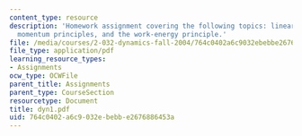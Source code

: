 ```yaml
---
content_type: resource
description: 'Homework assignment covering the following topics: linear and angular
  momentum principles, and the work-energy principle.'
file: /media/courses/2-032-dynamics-fall-2004/764c0402a6c9032ebebbe2676886453a_dyn1.pdf
file_type: application/pdf
learning_resource_types:
- Assignments
ocw_type: OCWFile
parent_title: Assignments
parent_type: CourseSection
resourcetype: Document
title: dyn1.pdf
uid: 764c0402-a6c9-032e-bebb-e2676886453a
---
```

